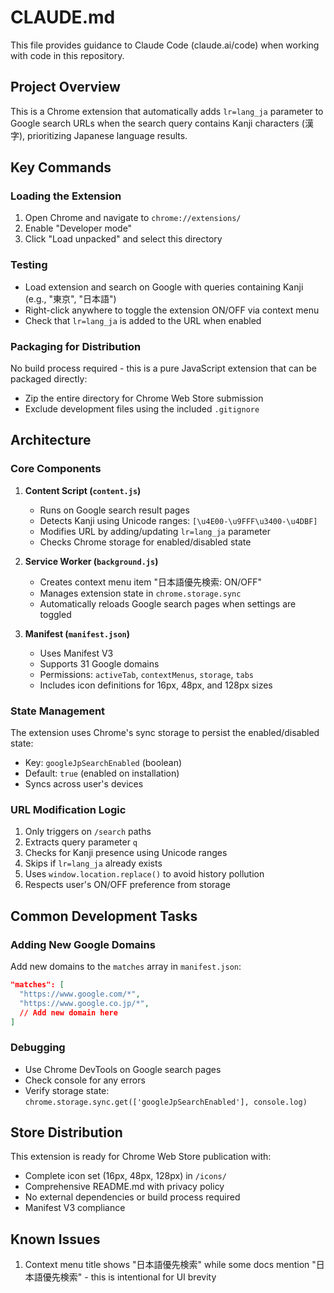 # CLAUDE.md

This file provides guidance to Claude Code (claude.ai/code) when working with code in this repository.

## Project Overview

This is a Chrome extension that automatically adds `lr=lang_ja` parameter to Google search URLs when the search query contains Kanji characters (漢字), prioritizing Japanese language results.

## Key Commands

### Loading the Extension

1. Open Chrome and navigate to `chrome://extensions/`
2. Enable "Developer mode"
3. Click "Load unpacked" and select this directory

### Testing

- Load extension and search on Google with queries containing Kanji (e.g., "東京", "日本語")
- Right-click anywhere to toggle the extension ON/OFF via context menu
- Check that `lr=lang_ja` is added to the URL when enabled

### Packaging for Distribution

No build process required - this is a pure JavaScript extension that can be packaged directly:

- Zip the entire directory for Chrome Web Store submission
- Exclude development files using the included `.gitignore`

## Architecture

### Core Components

1. **Content Script (`content.js`)**

   - Runs on Google search result pages
   - Detects Kanji using Unicode ranges: `[\u4E00-\u9FFF\u3400-\u4DBF]`
   - Modifies URL by adding/updating `lr=lang_ja` parameter
   - Checks Chrome storage for enabled/disabled state

2. **Service Worker (`background.js`)**

   - Creates context menu item "日本語優先検索: ON/OFF"
   - Manages extension state in `chrome.storage.sync`
   - Automatically reloads Google search pages when settings are toggled

3. **Manifest (`manifest.json`)**
   - Uses Manifest V3
   - Supports 31 Google domains
   - Permissions: `activeTab`, `contextMenus`, `storage`, `tabs`
   - Includes icon definitions for 16px, 48px, and 128px sizes

### State Management

The extension uses Chrome's sync storage to persist the enabled/disabled state:

- Key: `googleJpSearchEnabled` (boolean)
- Default: `true` (enabled on installation)
- Syncs across user's devices

### URL Modification Logic

1. Only triggers on `/search` paths
2. Extracts query parameter `q`
3. Checks for Kanji presence using Unicode ranges
4. Skips if `lr=lang_ja` already exists
5. Uses `window.location.replace()` to avoid history pollution
6. Respects user's ON/OFF preference from storage

## Common Development Tasks

### Adding New Google Domains

Add new domains to the `matches` array in `manifest.json`:

```json
"matches": [
  "https://www.google.com/*",
  "https://www.google.co.jp/*",
  // Add new domain here
]
```

### Debugging

- Use Chrome DevTools on Google search pages
- Check console for any errors
- Verify storage state: `chrome.storage.sync.get(['googleJpSearchEnabled'], console.log)`

## Store Distribution

This extension is ready for Chrome Web Store publication with:

- Complete icon set (16px, 48px, 128px) in `/icons/`
- Comprehensive README.md with privacy policy
- No external dependencies or build process required
- Manifest V3 compliance

## Known Issues

1. Context menu title shows "日本語優先検索" while some docs mention "日本語優先検索" - this is intentional for UI brevity
